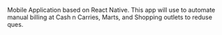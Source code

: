 Mobile Application based on React Native. This app will use to automate manual billing at Cash n Carries, Marts, and Shopping outlets to reduse ques.
